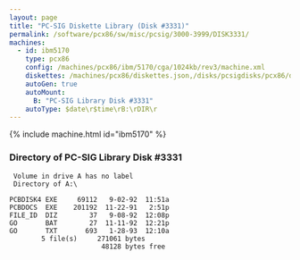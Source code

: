 ```yaml
---
layout: page
title: "PC-SIG Diskette Library (Disk #3331)"
permalink: /software/pcx86/sw/misc/pcsig/3000-3999/DISK3331/
machines:
  - id: ibm5170
    type: pcx86
    config: /machines/pcx86/ibm/5170/cga/1024kb/rev3/machine.xml
    diskettes: /machines/pcx86/diskettes.json,/disks/pcsigdisks/pcx86/diskettes.json
    autoGen: true
    autoMount:
      B: "PC-SIG Library Disk #3331"
    autoType: $date\r$time\rB:\rDIR\r
---
```


{% include machine.html id="ibm5170" %}

### Directory of PC-SIG Library Disk #3331

     Volume in drive A has no label
     Directory of A:\

    PCBDISK4 EXE     69112   9-02-92  11:51a
    PCBDOCS  EXE    201192  11-22-91   2:51p
    FILE_ID  DIZ        37   9-08-92  12:08p
    GO       BAT        27  11-11-92  12:21p
    GO       TXT       693   1-28-93  12:10a
            5 file(s)     271061 bytes
                           48128 bytes free
